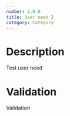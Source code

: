 ```yaml
---
number: 2.0.0
title: User need 2
category: Category
---
```

# Description

Test user need

# Validation

Validation